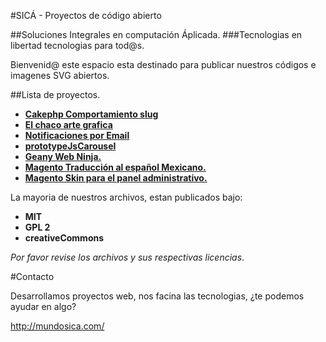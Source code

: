 #SICÁ - Proyectos de código abierto

##Soluciones Integrales en computación Áplicada.
###Tecnologias en libertad tecnologias para tod@s.

Bienvenid@ este espacio esta destinado para publicar nuestros códigos e imagenes SVG abiertos.

##Lista de proyectos.

 - [**Cakephp Comportamiento slug**](./cakephp_behavior_slug/)
 - [**El chaco arte grafica**](./el_chaco_arte_grafica/)
 - [**Notificaciones por Email**](./notificaciones_email/)
 - [**prototypeJsCarousel**](./prototypeJsCarousel/)
 - [**Geany Web Ninja.**](./geany-web-ninja/)
 - [**Magento Traducción al español Mexicano.**](./Magento_1.6.x_translation_es_MX/)
 - [**Magento Skin para el panel administrativo.**](./Magento-1.6.x-Skin-para-Administracion-SICA/)

La mayoria de nuestros archivos, estan publicados bajo:

 - __MIT__
 - __GPL 2__
 - __creativeCommons__

_Por favor revise los archivos y sus respectivas licencias_.


#Contacto

Desarrollamos proyectos web, nos facina las tecnologias, ¿te podemos ayudar en algo?

<http://mundosica.com/>



